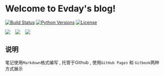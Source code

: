# Welcome to Evday's blog!

[![Build Status](https://travis-ci.org/evday/evday.svg?branch=master)](https://travis-ci.org/evday/evday)
[![Python Versions](https://img.shields.io/badge/python-2.x%2C%203.x-blue.svg)](https://www.python.org/)
[![License](https://img.shields.io/badge/license-MIT-blue.svg)](https://github.com/evday/evday/blob/master/LICENSE)


<span>
<a target="_blank" href="#" ><img src="http://oux34p43l.bkt.clouddn.com/email.png?imageMogr2/auto-orient/thumbnail/x30/blur/1x0/quality/75|imageslim"/></a>&nbsp;&nbsp;&nbsp;
<a href="https://github.com/evday" ><img src="http://oux34p43l.bkt.clouddn.com/GitHub.png?imageMogr2/auto-orient/thumbnail/x30/blur/1x0/quality/75|imageslim"/></a>&nbsp;&nbsp;&nbsp;
<a target="_blank" href="http://wpa.qq.com/msgrd?v=3&uin=1194984735&site=qq&menu=yes"><img src="http://oux34p43l.bkt.clouddn.com/QQ.png?imageMogr2/auto-orient/thumbnail/x30/blur/1x0/quality/75|imageslim" /></a>
</span>

## 说明

笔记使用`Markdown`格式编写 , 托管于Github , 使用`GitHub Pages` 和 `Gitbook`两种方式展示
